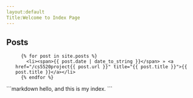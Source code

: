 ```yaml
---
layout:default
Title:Welcome to Index Page
---
```

## Posts

<ul class="posts">

	  {% for post in site.posts %}
	    <li><span>{{ post.date | date_to_string }}</span> » <a href="/cs5520project{{ post.url }}" title="{{ post.title }}">{{ post.title }}</a></li>
	  {% endfor %}
</ul>
```markdown
hello, and this is my index.
```
